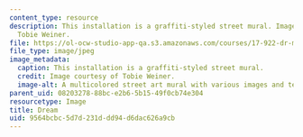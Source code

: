 ```yaml
---
content_type: resource
description: This installation is a graffiti-styled street mural. Image courtesy of
  Tobie Weiner.
file: https://ol-ocw-studio-app-qa.s3.amazonaws.com/courses/17-922-dr-martin-luther-king-jr-iap-design-seminar-january-iap-2013/9564bcbc5d7d231ddd94d6dac626a9cb_Muralnew.jpg
file_type: image/jpeg
image_metadata:
  caption: This installation is a graffiti-styled street mural.
  credit: Image courtesy of Tobie Weiner.
  image-alt: A multicolored street art mural with various images and text.
parent_uid: 08203278-88bc-e2b6-5b15-49f0cb74e304
resourcetype: Image
title: Dream
uid: 9564bcbc-5d7d-231d-dd94-d6dac626a9cb
---
```

